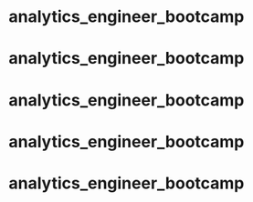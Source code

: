 # analytics_engineer_bootcamp
# analytics_engineer_bootcamp
# analytics_engineer_bootcamp
# analytics_engineer_bootcamp
# analytics_engineer_bootcamp
